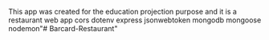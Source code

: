 This app was created for the education projection purpose and it is a restaurant web app
cors 
dotenv 
express
jsonwebtoken
mongodb
mongoose
nodemon"# Barcard-Restaurant" 
